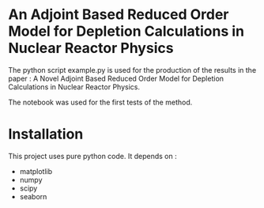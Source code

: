# An Adjoint Based Reduced Order Model for Depletion Calculations in Nuclear Reactor Physics

The python script example.py is used for the production of the results in the paper : A Novel Adjoint Based Reduced Order Model for Depletion Calculations in Nuclear Reactor Physics.

The notebook was used for the first tests of the method.

# Installation 

This project uses pure python code. It depends on : 
- matplotlib
- numpy
- scipy
- seaborn